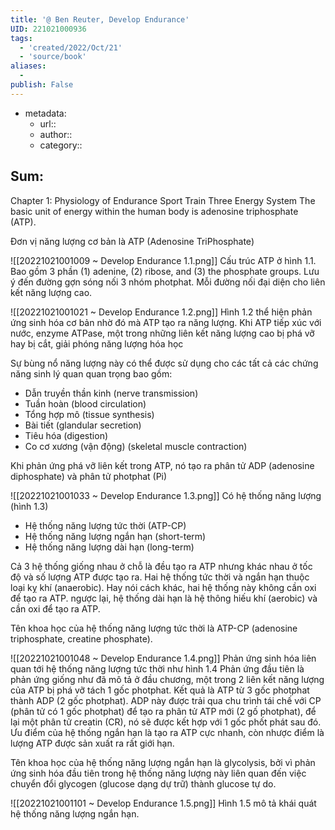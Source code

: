```yaml
---
title: '@ Ben Reuter, Develop Endurance'
UID: 221021000936
tags:
  - 'created/2022/Oct/21'
  - 'source/book'
aliases:
  - 
publish: False
---
```

- metadata:
	- url::
	- author::
	- category::

## Sum:

Chapter 1: Physiology of Endurance Sport Train
Three Energy System
The basic unit of energy within the human body is adenosine triphosphate
(ATP).

Đơn vị năng lượng cơ bản là ATP (Adenosine TriPhosphate)

![[20221021001009 ~ Develop Endurance 1.1.png]]
Cấu trúc ATP ở hình 1.1. Bao gồm 3 phần
 (1) adenine, (2) ribose, and (3) the phosphate groups.
Lưu ý đến đường gợn sóng nối 3 nhóm photphat. Mỗi đường nối đại diện cho liên kết năng lượng cao.

![[20221021001021 ~ Develop Endurance 1.2.png]]
Hình 1.2 thể hiện phản ứng sinh hóa cơ bản nhờ đó mà ATP tạo ra năng lượng.
Khi ATP tiếp xúc với nước, enzyme ATPase, một trong những liên kết năng lượng cao bị phá vỡ hay bị cắt, giải phóng năng lượng hóa học

Sự bùng nổ năng lượng này có thể được sử dụng cho các tất cả các chứng năng sinh lý quan quan trọng bao gồm:
- Dẫn truyền thần kinh (nerve transmission)
- Tuần hoàn (blood circulation)
- Tổng hợp mô (tissue synthesis)
- Bài tiết (glandular secretion)
- Tiêu hóa (digestion)
- Co cơ xương (vận động) (skeletal muscle contraction)

Khi phản ứng phá vỡ liên kết trong ATP, nó tạo ra phân tử ADP (adenosine diphosphate) và phân tử photphat (Pi)

![[20221021001033 ~ Develop Endurance 1.3.png]]
Có hệ thống năng lượng (hình 1.3)
- Hệ thống năng lượng tức thời (ATP-CP)
- Hệ thống năng lượng ngắn hạn (short-term)
- Hệ thống năng lượng dài hạn (long-term)

Cả 3 hệ thống giống nhau ở chỗ là đều tạo ra ATP nhưng khác nhau ở tốc độ và số lượng ATP được tạo ra. Hai hệ thống tức thời và ngắn hạn thuộc loại kỵ khí (anaerobic). Hay nói cách khác, hai hệ thống này không cần oxi để tạo ra ATP. ngược lại, hệ thống dài hạn là hệ thông hiếu khí (aerobic) và cần oxi để tạo ra ATP.

Tên khoa học của hệ thống năng lượng tức thời là ATP-CP (adenosine triphosphate, creatine phosphate).

![[20221021001048 ~ Develop Endurance 1.4.png]]
Phản ứng sinh hóa liên quan tới hệ thống năng lượng tức thời như hình 1.4
Phản ứng đầu tiên là phản ứng giống như đã mô tả ở đầu chương, một trong 2 liên kết năng lượng của ATP bị phá vỡ tách 1 gốc photphat. Kết quả là ATP từ 3 gốc photphat thành ADP (2 gốc photphat). ADP này được trải qua chu trình tái chế với CP (phân tử có 1 gốc photphat) để tạo ra phân tử ATP mới (2 gố photphat), để lại một phân tử creatin (CR), nó sẽ được kết hợp với 1 gốc phốt phát sau đó. Ưu điểm của hệ thống ngắn hạn là tạo ra ATP cực nhanh, còn nhược điểm là lượng ATP được sản xuất ra rất giới hạn.

Tên khoa học của hệ thống năng lượng ngắn hạn là glycolysis, bởi vì phản ứng sinh hóa đầu tiên trong hệ thống năng lượng này liên quan đến việc chuyển đổi glycogen (glucose dạng dự trữ) thành glucose tự do.

![[20221021001101 ~ Develop Endurance 1.5.png]]
Hình 1.5 mô tả khái quát hệ thống năng lượng ngắn hạn.